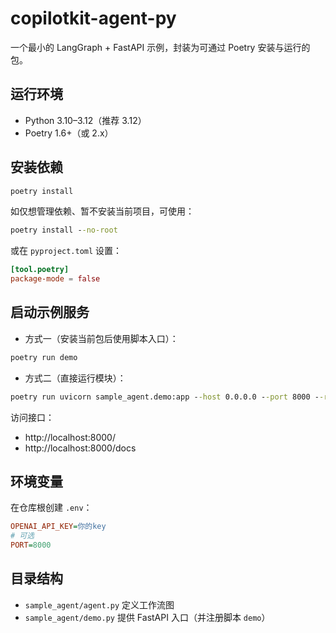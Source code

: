 # copilotkit-agent-py

一个最小的 LangGraph + FastAPI 示例，封装为可通过 Poetry 安装与运行的包。

## 运行环境
- Python 3.10–3.12（推荐 3.12）
- Poetry 1.6+（或 2.x）

## 安装依赖
```cmd
poetry install
```

如仅想管理依赖、暂不安装当前项目，可使用：
```cmd
poetry install --no-root
```

或在 `pyproject.toml` 设置：
```toml
[tool.poetry]
package-mode = false
```

## 启动示例服务
- 方式一（安装当前包后使用脚本入口）：
```cmd
poetry run demo
```
- 方式二（直接运行模块）：
```cmd
poetry run uvicorn sample_agent.demo:app --host 0.0.0.0 --port 8000 --reload
```

访问接口：
- http://localhost:8000/
- http://localhost:8000/docs

## 环境变量
在仓库根创建 `.env`：
```ini
OPENAI_API_KEY=你的key
# 可选
PORT=8000
```

## 目录结构
- `sample_agent/agent.py` 定义工作流图
- `sample_agent/demo.py` 提供 FastAPI 入口（并注册脚本 `demo`）
